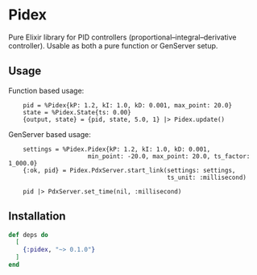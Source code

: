# Pidex

Pure Elixir library for PID controllers (proportional–integral–derivative controller). Usable as both a pure function or GenServer setup.

## Usage

Function based usage: 
```
    pid = %Pidex{kP: 1.2, kI: 1.0, kD: 0.001, max_point: 20.0}
    state = %Pidex.State{ts: 0.00}
    {output, state} = {pid, state, 5.0, 1} |> Pidex.update()

```

GenServer based usage: 
```
    settings = %Pidex.Pidex{kP: 1.2, kI: 1.0, kD: 0.001,
                      min_point: -20.0, max_point: 20.0, ts_factor: 1_000.0}
    {:ok, pid} = Pidex.PdxServer.start_link(settings: settings,
                                            ts_unit: :millisecond)

    pid |> PdxServer.set_time(nil, :millisecond)

```



## Installation

```elixir
def deps do
  [
    {:pidex, "~> 0.1.0"}
  ]
end
```
